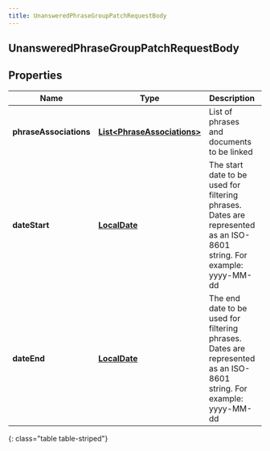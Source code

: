 ```yaml
---
title: UnansweredPhraseGroupPatchRequestBody
---
```

## UnansweredPhraseGroupPatchRequestBody


## Properties

| Name | Type | Description | Notes |
| ------------ | ------------- | ------------- | ------------- |
| **phraseAssociations** | <!----><!---->[**List&lt;PhraseAssociations&gt;**](PhraseAssociations.html)<!----> | List of phrases and documents to be linked |  |
| **dateStart** | <!----><!---->[**LocalDate**](LocalDate.html)<!----> | The start date to be used for filtering phrases. Dates are represented as an ISO-8601 string. For example: yyyy-MM-dd |  [optional] |
| **dateEnd** | <!----><!---->[**LocalDate**](LocalDate.html)<!----> | The end date to be used for filtering phrases. Dates are represented as an ISO-8601 string. For example: yyyy-MM-dd |  [optional] |
{: class="table table-striped"}



